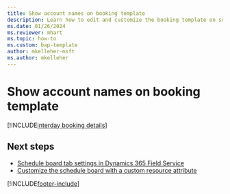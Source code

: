 ```yaml
---
title: Show account names on booking template
description: Learn how to edit and customize the booking template on schedule board with account names in Dynamics 365 Field Service.
ms.date: 01/26/2024
ms.reviewer: mhart 
ms.topic: how-to
ms.custom: bap-template
author: mkelleher-msft
ms.author: mkelleher
---
```


# Show account names on booking template

[!INCLUDE[interday booking details](../shared/urs/interday-booking-details.md)]

## Next steps

- [Schedule board tab settings in Dynamics 365 Field Service](schedule-board-tab-settings.md)
- [Customize the schedule board with a custom resource attribute](extend-schedule-board-custom-resource-attribute.md)

[!INCLUDE[footer-include](../includes/footer-banner.md)]
